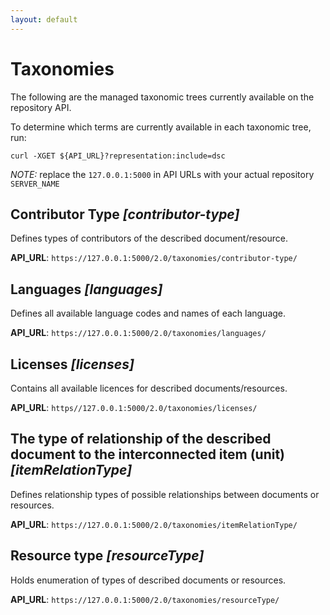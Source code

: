 ```yaml
---
layout: default
---
```


# Taxonomies

The following are the managed taxonomic trees currently available on the repository API.

To determine which terms are currently available in each taxonomic tree, run:
```shell
curl -XGET ${API_URL}?representation:include=dsc
```

_NOTE:_ replace the `127.0.0.1:5000` in API URLs with your actual repository `SERVER_NAME`

## Contributor Type _[contributor-type]_
Defines types of contributors of the described document/resource.

**API_URL**: `https://127.0.0.1:5000/2.0/taxonomies/contributor-type/`

## Languages _[languages]_ ##
Defines all available language codes and names of each language.

**API_URL**: `https://127.0.0.1:5000/2.0/taxonomies/languages/`

## Licenses _[licenses]_
Contains all available licences for described documents/resources.

**API_URL**: `https//127.0.0.1:5000/2.0/taxonomies/licenses/`

## The type of relationship of the described document to the interconnected item (unit) _[itemRelationType]_
Defines relationship types of possible relationships between documents or
resources.

**API_URL**: `https://127.0.0.1:5000/2.0/taxonomies/itemRelationType/`

## Resource type _[resourceType]_
Holds enumeration of types of described documents or resources.

**API_URL**: `https://127.0.0.1:5000/2.0/taxonomies/resourceType/`